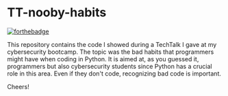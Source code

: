 # TT-nooby-habits

[![forthebadge](https://forthebadge.com/images/badges/made-with-python.svg)](https://forthebadge.com)

This repository contains the code I showed during a TechTalk I gave at my cybersecurity bootcamp. The topic was the bad habits that programmers might have when coding in Python. It is aimed at, as you guessed it, programmers but also cybersecurity students since Python has a crucial role in this area. Even if they don't code, recognizing bad code is important. 

Cheers!
